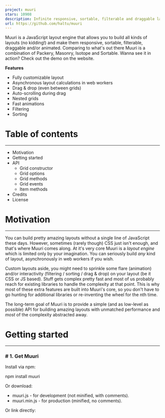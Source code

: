```yaml
---
project: muuri
stars: 10908
description: Infinite responsive, sortable, filterable and draggable layouts
url: https://github.com/haltu/muuri
---
```


Muuri is a JavaScript layout engine that allows you to build all kinds of layouts (no kidding!) and make them responsive, sortable, filterable, draggable and/or animated. Comparing to what's out there Muuri is a combination of Packery, Masonry, Isotope and Sortable. Wanna see it in action? Check out the demo on the website.

**Features**

-   Fully customizable layout
-   Asynchronous layout calculations in web workers
-   Drag & drop (even between grids)
-   Auto-scrolling during drag
-   Nested grids
-   Fast animations
-   Filtering
-   Sorting

# Table of contents
-------------------

-   Motivation
-   Getting started
-   API
    -   Grid constructor
    -   Grid options
    -   Grid methods
    -   Grid events
    -   Item methods
-   Credits
-   License

# Motivation
------------

You can build pretty amazing layouts without a single line of JavaScript these days. However, sometimes (rarely though) CSS just isn't enough, and that's where Muuri comes along. At it's very core Muuri is a _layout engine_ which is limited only by your imagination. You can seriously build _any_ kind of layout, asynchronously in web workers if you wish.

Custom layouts aside, you might need to sprinkle some flare (animation) and/or interactivity (filtering / sorting / drag & drop) on your layout (be it CSS or JS based). Stuff gets complex pretty fast and most of us probably reach for existing libraries to handle the complexity at that point. This is why most of these extra features are built into Muuri's core, so you don't have to go hunting for additional libraries or re-inventing the wheel for the nth time.

The long-term goal of Muuri is to provide a simple (and as low-level as possible) API for building amazing layouts with unmatched performance and _most_ of the complexity abstracted away.

# Getting started
-----------------

### # 1. Get Muuri

Install via npm:

npm install muuri

Or download:

-   muuri.js - for development (not minified, with comments).
-   muuri.min.js - for production (minified, no comments).

Or link directly:

<script src\="https://cdn.jsdelivr.net/npm/muuri@0.9.5/dist/muuri.min.js"\></script\>

### # 2. Get Web Animations Polyfill (if needed)

Muuri uses Web Animations to handle all the animations by default. If you need to use Muuri on a browser that does not support Web Animations you need to use a polyfill.

Install via npm:

npm install web-animations-js

Or download:

-   web-animations.min.js

Or link directly:

<script src\="https://cdn.jsdelivr.net/npm/web-animations-js@2.3.2/web-animations.min.js"\></script\>

### # 3. Add the markup

-   Every grid must have a container element (referred as the _grid element_ from now on).
-   Grid items must always consist of at least two elements. The outer element is used for positioning the item and the inner element (first direct child) is used for animating the item's visibility (show/hide methods). You can insert any markup you wish inside the inner item element.
-   Note that the class names in the below example are not required by Muuri at all, they're just there for example's sake.

<div class\="grid"\>
  <div class\="item"\>
    <div class\="item-content"\>
      <!-- Safe zone, enter your custom markup -->
      This can be anything.
      <!-- Safe zone ends -->
    </div\>
  </div\>

  <div class\="item"\>
    <div class\="item-content"\>
      <!-- Safe zone, enter your custom markup -->
      <div class\="my-custom-content"\>
        Yippee!
      </div\>
      <!-- Safe zone ends -->
    </div\>
  </div\>
</div\>

### # 4. Add the styles

-   The grid element must be "positioned" meaning that it's CSS position property must be set to _relative_, _absolute_ or _fixed_. Also note that Muuri automatically resizes the grid element's width/height depending on the area the items cover and the layout algorithm configuration.
-   The item elements must have their CSS position set to _absolute_.
-   The item elements must not have any CSS transitions or animations applied to them, because they might conflict with Muuri's internal animation engine. However, the grid element can have transitions applied to it if you want it to animate when it's size changes after the layout operation.
-   You can control the gaps between the items by giving some margin to the item elements.
-   One last thing. Never ever set `overflow: auto;` or `overflow: scroll;` to the grid element. Muuri's calculation logic does not account for that and you _will_ see some item jumps when dragging starts. Always use a wrapper element for the grid element where you set the `auto`/`scroll` overflow values.

.grid {
  position: relative;
}
.item {
  display: block;
  position: absolute;
  width: 100px;
  height: 100px;
  margin: 5px;
  z-index: 1;
  background: #000;
  color: #fff;
}
.item.muuri-item-dragging {
  z-index: 3;
}
.item.muuri-item-releasing {
  z-index: 2;
}
.item.muuri-item-hidden {
  z-index: 0;
}
.item-content {
  position: relative;
  width: 100%;
  height: 100%;
}

### # 5. Fire it up

The bare minimum configuration is demonstrated below. You must always provide the grid element (or a selector so Muuri can fetch the element for you), everything else is optional.

var grid \= new Muuri('.grid');

You can view this little tutorial demo here. After that you might want to check some other demos as well.

# API
-----

### # Grid constructor

`Muuri` is a constructor function and should be always instantiated with the `new` keyword. For the sake of clarity, we refer to a Muuri instance as _grid_ throughout the documentation.

**Syntax**

`Muuri( element, [options] )`

**Parameters**

-   **element**  —  _element_ / _string_
    -   Default value: `null`.
    -   You can provide the element directly or use a selector (string) which uses querySelector() internally.
-   **options**  —  _object_
    -   Optional. Check out the detailed options reference.

**Default options**

The default options are stored in `Muuri.defaultOptions` object, which in it's default state contains the following configuration:

{
  // Initial item elements
  items: '\*',

  // Default show animation
  showDuration: 300,
  showEasing: 'ease',

  // Default hide animation
  hideDuration: 300,
  hideEasing: 'ease',

  // Item's visible/hidden state styles
  visibleStyles: {
    opacity: '1',
    transform: 'scale(1)'
  },
  hiddenStyles: {
    opacity: '0',
    transform: 'scale(0.5)'
  },

  // Layout
  layout: {
    fillGaps: false,
    horizontal: false,
    alignRight: false,
    alignBottom: false,
    rounding: false
  },
  layoutOnResize: 150,
  layoutOnInit: true,
  layoutDuration: 300,
  layoutEasing: 'ease',

  // Sorting
  sortData: null,

  // Drag & Drop
  dragEnabled: false,
  dragContainer: null,
  dragHandle: null,
  dragStartPredicate: {
    distance: 0,
    delay: 0
  },
  dragAxis: 'xy',
  dragSort: true,
  dragSortHeuristics: {
    sortInterval: 100,
    minDragDistance: 10,
    minBounceBackAngle: 1
  },
  dragSortPredicate: {
    threshold: 50,
    action: 'move',
    migrateAction: 'move'
  },
  dragRelease: {
    duration: 300,
    easing: 'ease',
    useDragContainer: true
  },
  dragCssProps: {
    touchAction: 'none',
    userSelect: 'none',
    userDrag: 'none',
    tapHighlightColor: 'rgba(0, 0, 0, 0)',
    touchCallout: 'none',
    contentZooming: 'none'
  },
  dragPlaceholder: {
    enabled: false,
    createElement: null,
    onCreate: null,
    onRemove: null
  },
  dragAutoScroll: {
    targets: \[\],
    handle: null,
    threshold: 50,
    safeZone: 0.2,
    speed: Muuri.AutoScroller.smoothSpeed(1000, 2000, 2500),
    sortDuringScroll: true,
    smoothStop: false,
    onStart: null,
    onStop: null
  },

  // Classnames
  containerClass: 'muuri',
  itemClass: 'muuri-item',
  itemVisibleClass: 'muuri-item-shown',
  itemHiddenClass: 'muuri-item-hidden',
  itemPositioningClass: 'muuri-item-positioning',
  itemDraggingClass: 'muuri-item-dragging',
  itemReleasingClass: 'muuri-item-releasing',
  itemPlaceholderClass: 'muuri-item-placeholder'
}

You can modify the default options easily:

Muuri.defaultOptions.showDuration \= 400;
Muuri.defaultOptions.dragSortPredicate.action \= 'swap';

This is how you would use the options:

// Minimum configuration.
var gridA \= new Muuri('.grid-a');

// Providing some options.
var gridB \= new Muuri('.grid-b', {
  items: '.item',
});

### # Grid options

-   items
-   showDuration
-   showEasing
-   hideDuration
-   hideEasing
-   visibleStyles
-   hiddenStyles
-   layout
-   layoutOnResize
-   layoutOnInit
-   layoutDuration
-   layoutEasing
-   sortData
-   dragEnabled
-   dragContainer
-   dragHandle
-   dragStartPredicate
-   dragAxis
-   dragSort
-   dragSortHeuristics
-   dragSortPredicate
-   dragRelease
-   dragCssProps
-   dragPlaceholder
-   dragAutoScroll
-   containerClass
-   itemClass
-   itemVisibleClass
-   itemHiddenClass
-   itemPositioningClass
-   itemDraggingClass
-   itemReleasingClass
-   itemPlaceholderClass

### # _option_: items

The initial item elements, which should be children of the grid element. All elements that are not children of the grid element (e.g. if they are not in the DOM yet) will be appended to the grid element. You can provide an array of elements, NodeList, HTMLCollection or a selector (string). If you provide a selector Muuri uses it to filter the current child elements of the container element and sets them as initial items. By default all current child elements of the provided grid element are used as initial items.

-   Default value: `'*'`.
-   Accepted types: array (of elements), NodeList, HTMLCollection, string, null.

**Examples**

// Use specific items.
var grid \= new Muuri(elem, {
  items: \[elemA, elemB, elemC\],
});

// Use node list.
var grid \= new Muuri(elem, {
  items: elem.querySelectorAll('.item'),
});

// Use selector.
var grid \= new Muuri(elem, {
  items: '.item',
});

### # _option_: showDuration

Show animation duration in milliseconds. Set to `0` to disable show animation.

-   Default value: `300`.
-   Accepted types: number.

**Examples**

var grid \= new Muuri(elem, {
  showDuration: 600,
});

### # _option_: showEasing

Show animation easing. Accepts any valid Animation easing value.

-   Default value: `'ease'`.
-   Accepted types: string.

**Examples**

var grid \= new Muuri(elem, {
  showEasing: 'cubic-bezier(0.215, 0.61, 0.355, 1)',
});

### # _option_: hideDuration

Hide animation duration in milliseconds. Set to `0` to disable hide animation.

-   Default value: `300`.
-   Accepted types: number.

**Examples**

var grid \= new Muuri(elem, {
  hideDuration: 600,
});

### # _option_: hideEasing

Hide animation easing. Accepts any valid Animation easing value.

-   Default value: `'ease'`.
-   Accepted types: string.

**Examples**

var grid \= new Muuri(elem, {
  hideEasing: 'cubic-bezier(0.215, 0.61, 0.355, 1)',
});

### # _option_: visibleStyles

The styles that will be applied to all visible items. These styles are also used for the show/hide animations which means that you have to have the same style properties in visibleStyles and hiddenStyles options. Be sure to define all style properties camel cased and without vendor prefixes (Muuri prefixes the properties automatically where needed).

-   Default value:
    
    {
      opacity: 1,
      transform: 'scale(1)'
    }
    
-   Accepted types: object.

**Examples**

var grid \= new Muuri(elem, {
  visibleStyles: {
    opacity: 1,
    transform: 'rotate(45deg)',
  },
  hiddenStyles: {
    opacity: 0,
    transform: 'rotate(-45deg)',
  },
});

### # _option_: hiddenStyles

The styles that will be applied to all hidden items. These styles are also used for the show/hide animations which means that you have to have the same style properties in visibleStyles and hiddenStyles options. Be sure to define all style properties camel cased and without vendor prefixes (Muuri prefixes the properties automatically where needed).

-   Default value:
    
    {
      opacity: 0,
      transform: 'scale(0.5)'
    }
    
-   Accepted types: object.

**Examples**

var grid \= new Muuri(elem, {
  visibleStyles: {
    opacity: 1,
    transform: 'rotate(45deg)',
  },
  hiddenStyles: {
    opacity: 0,
    transform: 'rotate(-45deg)',
  },
});

### # _option_: layout

Define how the items will be positioned. Muuri ships with a configurable layout algorithm which is used by default. It's pretty flexible and suitable for most common situations (lists, grids and even bin packed grids). If that does not fit the bill you can always provide your own layout algorithm (it's not as scary as it sounds).

Muuri supports calculating the layout both synchronously and asynchronously. By default (if you use the default layout algorithm) Muuri will use two shared web workers to compute the layouts asynchronously. In browsers that do not support web workers Muuri will fallback to synchronous layout calculations.

-   Default value:
    
    {
      fillGaps: false,
      horizontal: false,
      alignRight: false,
      alignBottom: false,
      rounding: false
    }
    
-   Accepted types: function, object.

**Provide an _object_ to configure the default layout algorithm with the following properties**

-   **fillGaps**  —  _boolean_
    -   Default value: `false`.
    -   When `true` the algorithm goes through every item in order and places each item to the first available free slot, even if the slot happens to be visually _before_ the previous element's slot. Practically this means that the items might not end up visually in order, but there will be less gaps in the grid.
-   **horizontal**  —  _boolean_
    -   Default value: `false`.
    -   When `true` the grid works in landscape mode (grid expands to the right). Use for horizontally scrolling sites. When `false` the grid works in "portrait" mode and expands downwards.
-   **alignRight**  —  _boolean_
    -   Default value: `false`.
    -   When `true` the items are aligned from right to left.
-   **alignBottom**  —  _boolean_
    -   Default value: `false`.
    -   When `true` the items are aligned from the bottom up.
-   **rounding**  —  _boolean_
    -   Default value: `false`.
    -   When `true` the item dimensions are rounded to a precision of two decimals for the duration of layout calculations. This procedure stabilizes the layout calculations quite a lot, but also causes a hit on performance. Use only if you see your layout behaving badly, which might happen sometimes (hopefully never) when using relative dimension values.

**Provide a _function_ to use a custom layout algorithm**

When you provide a custom layout function Muuri calls it whenever calculation of layout is necessary. Before calling the layout function Muuri always calculates the current width and height of the grid element and also creates an array of all the items that are part of the layout currently (all _active_ items).

The layout function always receives the following arguments:

-   **grid**  —  _Muuri_
    -   The grid instance that requested the layout.
-   **layoutId**  —  _number_
    -   Automatically generated unique id for the layout which is used to keep track of the layout requests and to make sure that the correct layout gets applied at correct time.
-   **items**  —  _array_
    -   Array of `Muuri.Item` instances. A new array instance is created for each layout so there's no harm in manipulating this if you need to (or using it as is for the layout data object).
-   **width**  —  _number_
    -   Current width (in pixels) of the grid element (excluding borders, but including padding).
-   **height**  —  _number_
    -   Current height (in pixels) of the grid element (excluding borders, but including padding).
-   **callback**  —  _function_
    -   When the layout is calculated and ready to be applied you need to call this callback function and provide a _layout object_ as it's argument. Note that if another layout is requesteded while the current layout is still being calculated (asynchronously) this layout will be ignored.

If the layout function's calculations are asynchronous you can optionally return a cancel function, which Muuri will call if there is a new layout request before the current layout has finished it's calculations.

The layout object, which needs to be provided to the callback, must include the following properties.

-   **id**  —  _number_
    -   The layout's unique id (must be the `layoutId` provided by Muuri).
-   **items**  —  _array_
    -   Array of the active item instances that are part of the layout. You can pass the same `items` array here which is provided by Muuri (in case you haven't mutated it). This array items must be identical to the array of items provided by Muuri.
-   **slots**  —  _array_
    -   Array of the item positions (numbers). E.g. if the items were `[a, b]` this should be `[aLeft, aTop, bLeft, bTop]`. You have to calculate the `left` and `top` position for each item in the provided _items_ array in the same order the items are provided.
-   **styles**  —  _object / null_
    -   Here you can optionally define all the layout related CSS styles that should be applied to the grid element _just_ before the `layoutStart` event is emitted. E.g. `{width: '100%', height: '200px', minWidth: '200px'}`.
    -   It's important to keep in mind here that if the grid element's `box-sizing` CSS property is set to `border-box` the element's borders are included in the dimensions. E.g. if you set `{width: '100px', width: '100px'}` here and the element has a `5px` border and `box-sizing` is set to `border-box`, then the _layout's_ effective `width` and `height` (as perceived by Muuri) will be `90px`. So remember to take that into account and add the borders to the dimensions when necessary. If this sounds complicated then just don't set borders directly to the grid element or make sure that grid element's `box-sizing` is set to `content-box` (which is the default value).

Note that you can add additional properties to the layout object if you wish, e.g. the default layout algorithm also stores the layout's width and height (in pixels) to the layout object.

**Examples**

// Customize the default layout algorithm.
var grid \= new Muuri(elem, {
  layout: {
    fillGaps: true,
    horizontal: true,
    alignRight: true,
    alignBottom: true,
    rounding: true,
  },
});

// Build your own layout algorithm.
var grid \= new Muuri(elem, {
  layout: function (grid, layoutId, items, width, height, callback) {
    var layout \= {
      id: layoutId,
      items: items,
      slots: \[\],
      styles: {},
    };

    // Calculate the slots asynchronously. Note that the timeout is here only
    // as an example and does not help at all in the calculations. You should
    // offload the calculations to web workers if you want real benefits.
    // Also note that doing asynchronous layout is completely optional and you
    // can call the callback function synchronously also.
    var timerId \= window.setTimeout(function () {
      var item,
        m,
        x \= 0,
        y \= 0,
        w \= 0,
        h \= 0;

      for (var i \= 0; i < items.length; i++) {
        item \= items\[i\];
        x += w;
        y += h;
        m \= item.getMargin();
        w \= item.getWidth() + m.left + m.right;
        h \= item.getHeight() + m.top + m.bottom;
        layout.slots.push(x, y);
      }

      w += x;
      h += y;

      // Set the CSS styles that should be applied to the grid element.
      layout.styles.width \= w + 'px';
      layout.styles.height \= h + 'px';

      // When the layout is fully computed let's call the callback function and
      // provide the layout object as it's argument.
      callback(layout);
    }, 200);

    // If you are doing an async layout you \_can\_ (if you want to) return a
    // function that cancels this specific layout calculations if it's still
    // processing/queueing when the next layout is requested.
    return function () {
      window.clearTimeout(timerId);
    };
  },
});

### # _option_: layoutOnResize

Should Muuri automatically trigger `layout` method on window resize? Set to `false` to disable. When a number or `true` is provided Muuri will automatically position the items every time window is resized. The provided number (`true` is transformed to `0`) equals to the amount of time (in milliseconds) that is waited before items are positioned after each window resize event.

-   Default value: `150`.
-   Accepted types: boolean, number.

**Examples**

// No layout on resize.
var grid \= new Muuri(elem, {
  layoutOnResize: false,
});

// Layout on resize (instantly).
var grid \= new Muuri(elem, {
  layoutOnResize: true,
});

// Layout on resize (with 200ms debounce).
var grid \= new Muuri(elem, {
  layoutOnResize: 200,
});

### # _option_: layoutOnInit

Should Muuri trigger `layout` method automatically on init?

-   Default value: `true`.
-   Accepted types: boolean.

**Examples**

var grid \= new Muuri(elem, {
  layoutOnInit: false,
});

### # _option_: layoutDuration

The duration for item's layout animation in milliseconds. Set to `0` to disable.

-   Default value: `300`.
-   Accepted types: number.

**Examples**

var grid \= new Muuri(elem, {
  layoutDuration: 600,
});

### # _option_: layoutEasing

The easing for item's layout animation. Accepts any valid Animation easing value.

-   Default value: `'ease'`.
-   Accepted types: string.

**Examples**

var grid \= new Muuri(elem, {
  layoutEasing: 'cubic-bezier(0.215, 0.61, 0.355, 1)',
});

### # _option_: sortData

The sort data getter functions. Provide an object where the key is the name of the sortable attribute and the function returns a value (from the item) by which the items can be sorted.

-   Default value: `null`.
-   Accepted types: object, null.

**Examples**

var grid \= new Muuri(elem, {
  sortData: {
    foo: function (item, element) {
      return parseFloat(element.getAttribute('data-foo'));
    },
    bar: function (item, element) {
      return element.getAttribute('data-bar').toUpperCase();
    },
  },
});
// Refresh sort data whenever an item's data-foo or data-bar changes
grid.refreshSortData();
// Sort the grid by foo and bar.
grid.sort('foo bar');

### # _option_: dragEnabled

Should items be draggable?

-   Default value: `false`.
-   Accepted types: boolean.

**Examples**

var grid \= new Muuri(elem, {
  dragEnabled: true,
});

### # _option_: dragContainer

The element the dragged item should be appended to for the duration of the drag. If set to `null` (which is also the default value) the grid element will be used.

-   Default value: `null`.
-   Accepted types: element, null.

**Examples**

var grid \= new Muuri(elem, {
  dragContainer: document.body,
});

### # _option_: dragHandle

The element within the item element that should be used as the drag handle. This should be a CSS selector which will be fed to `element.querySelector()` as is to obtain the handle element when the item is instantiated. If no valid element is found or if this is `null` Muuri will use the item element as the handle.

-   Default value: `null`.
-   Accepted types: string, null.

**Examples**

var grid \= new Muuri(elem, {
  dragHandle: '.handle',
});

### # _option_: dragStartPredicate

A function that determines when the item should start moving when the item is being dragged. By default uses the built-in start predicate which has some configurable options.

-   Default value:
    
    {
      distance: 0,
      delay: 0
    }
    
-   Accepted types: function, object.

If an object is provided the default start predicate handler will be used. You can define the following properties:

-   **distance**  —  _number_
    -   Default value: `0`.
    -   How many pixels the user must drag before the drag procedure starts and the item starts moving.
-   **delay**  —  _number_
    -   Default value: `0`.
    -   How long (in milliseconds) the user must drag before the dragging starts.

If you provide a function you can customize the drag start logic as you please. When the user starts to drag an item this predicate function will be called until you return `true` or `false`. If you return `true` the item will begin to move whenever the item is dragged. If you return `false` the item will not be moved at all. Note that after you have returned `true` or `false` this function will not be called until the item is released and dragged again.

The predicate function receives two arguments:

-   **item**  —  _Muuri.Item_
    -   The item that's being dragged.
-   **event**  —  _object_
    -   Muuri.Dragger event data.

**Examples**

// Configure the default predicate
var grid \= new Muuri(elem, {
  dragStartPredicate: {
    distance: 10,
    delay: 100,
  },
});

// Provide your own predicate
var grid \= new Muuri(elem, {
  dragStartPredicate: function (item, e) {
    // Start moving the item after the item has been dragged for one second.
    if (e.deltaTime \> 1000) {
      return true;
    }
  },
});

// Pro tip: provide your own predicate and fall back to the default predicate.
var grid \= new Muuri(elem, {
  dragStartPredicate: function (item, e) {
    // If this is final event in the drag process, let's prepare the predicate
    // for the next round (do some resetting/teardown). The default predicate
    // always needs to be called during the final event if there's a chance it
    // has been triggered during the drag process because it does some necessary
    // state resetting.
    if (e.isFinal) {
      Muuri.ItemDrag.defaultStartPredicate(item, e);
      return;
    }

    // Prevent first item from being dragged.
    if (grid.getItems()\[0\] \=== item) {
      return false;
    }

    // For other items use the default drag start predicate.
    return Muuri.ItemDrag.defaultStartPredicate(item, e);
  },
});

### # _option_: dragAxis

Force items to be moved only vertically or horizontally when dragged. Set to `'x'` for horizontal movement and to `'y'` for vertical movement. By default items can be dragged both vertically and horizontally.

-   Default value: `'xy'`.
-   Accepted types: string.
-   Allowed values: `'x'`, `'y'`, `'xy'`.

**Examples**

// Move items only horizontally when dragged.
var grid \= new Muuri(elem, {
  dragAxis: 'x',
});

// Move items only vertically when dragged.
var grid \= new Muuri(elem, {
  dragAxis: 'y',
});

### # _option_: dragSort

Should the items be sorted during drag? A simple boolean will do just fine here.

Alternatively you can do some advanced stuff and control within which grids a specific item can be sorted and dragged into. To do that you need to provide a function which receives the dragged item as its first argument and should return an array of grid instances. An important thing to note here is that you need to return _all_ the grid instances you want the dragged item to sort within, even the current grid instance. If you return an empty array the dragged item will not cause sorting at all.

-   Default value: `true`.
-   Accepted types: boolean, function.

**Examples**

// Disable drag sorting.
var grid \= new Muuri(elem, {
  dragSort: false,
});

// Multigrid drag sorting.
var gridA \= new Muuri(elemA, { dragSort: getAllGrids });
var gridB \= new Muuri(elemB, { dragSort: getAllGrids });
var gridC \= new Muuri(elemC, { dragSort: getAllGrids });

function getAllGrids(item) {
  return \[gridA, gridB, gridC\];
}

### # _option_: dragSortHeuristics

Defines various heuristics so that sorting during drag would be smoother and faster.

-   Default value:
    
    {
      sortInterval: 100,
      minDragDistance: 10,
      minBounceBackAngle: 1
    }
    
-   Accepted types: object.

You can define the following properties:

-   **sortInterval**  —  _number_
    -   Default value: `100`.
    -   Defines the amount of time the dragged item must be still before `dragSortPredicate` function is called.
-   **minDragDistance**  —  _number_
    -   Default value: `10`.
    -   Defines how much (in pixels) the item must be dragged before `dragSortPredicate` can be called.
-   **minBounceBackAngle**  —  _number_
    -   Default value: `1`.
    -   Defines the minimum angle (in radians) of the delta vector between the last movement vector and the current movement vector that is required for the dragged item to be allowed to be sorted to it's previous index. The problem this heuristic is trying to solve is the scenario where you drag an item over a much bigger item and the bigger item moves, but it's still overlapping the dragged item after repositioning. Now when you move the dragged item again another sort is triggered and the bigger item moves back to it's previous position. This bouncing back and forth can go on for quite a while and it looks quite erratic. The fix we do here is that, by default, we disallow an item to be moved back to it's previous position, unless it's drag direction changes enough. And what is enough? That's what you can define here. Note that this option works in tandem with `minDragDistance` and needs it to be set to `3` at minimum to be enabled at all.

**Examples**

var grid \= new Muuri(elem, {
  dragEnabled: true,
  dragSortHeuristics: {
    sortInterval: 10,
    minDragDistance: 5,
    minBounceBackAngle: Math.PI / 2,
  },
});

// Pro tip: If you want drag sorting happening only on release set a really
// long sortInterval. A bit of a hack, but works.
var grid \= new Muuri(elem, {
  dragEnabled: true,
  dragSortHeuristics: {
    sortInterval: 3600000, // 1 hour
  },
});

### # _option_: dragSortPredicate

Defines the logic for the sort procedure during dragging an item.

-   Default value:
    
    {
      threshold: 50,
      action: 'move',
      migrateAction: 'move'
    }
    
-   Accepted types: function, object.

If an object is provided the default sort predicate handler will be used. You can define the following properties:

-   **threshold**  —  _number_
    -   Default value: `50`.
    -   Allowed values: `1` - `100`.
    -   How many percent the intersection area between the dragged item and the compared item should be from the maximum potential intersection area between the items before sorting is triggered.
-   **action**  —  _string_
    -   Default value: `'move'`.
    -   Allowed values: `'move'`, `'swap'`.
    -   Should the dragged item be _moved_ to the new position or should it _swap_ places with the item it overlaps when the drag occurs within the same grid?
-   **migrateAction**  —  _string_
    -   Default value: `'move'`.
    -   Allowed values: `'move'`, `'swap'`.
    -   Should the dragged item be _moved_ to the new position or should it _swap_ places with the item it overlaps when the dragged item is moved to another grid?

Alternatively you can provide your own callback function where you can define your own custom sort logic. The callback function receives two arguments:

-   **item**  —  _Muuri.Item_
    -   The item that's being dragged.
-   **event**  —  _object_
    -   Muuri.Dragger event data.

The callback should return a _falsy_ value if sorting should not occur. If, however, sorting should occur the callback should return an object containing the following properties:

-   **index**  —  _number_
    -   The index where the item should be moved to.
-   **grid**  —  _Muuri_
    -   The grid where the item should be moved to.
    -   Defaults to the item's current grid.
    -   Optional.
-   **action**  —  _string_
    -   The movement method.
    -   Default value: `'move'`.
    -   Allowed values: `'move'` or `'swap'`.
    -   Optional.

**Examples**

// Customize the default predicate.
var grid \= new Muuri(elem, {
  dragSortPredicate: {
    threshold: 90,
    action: 'swap',
  },
});

// Provide your own predicate.
var grid \= new Muuri(elem, {
  dragSortPredicate: function (item, e) {
    if (e.deltaTime < 1000) return false;
    return {
      index: Math.round(e.deltaTime / 1000) % 2 \=== 0 ? \-1 : 0,
      action: 'swap',
    };
  },
});

// Pro tip: use the default predicate as fallback in your custom predicate.
var grid \= new Muuri(elem, {
  dragSortPredicate: function (item, e) {
    if (item.classList.contains('no-sort')) return false;
    return Muuri.ItemDrag.defaultSortPredicate(item, {
      action: 'swap',
      threshold: 75,
    });
  },
});

### # _option_: dragRelease

-   Default value:
    
    {
      duration: 300,
      easing: 'ease',
      useDragContainer: true
    }
    
-   Accepted types: object.

You can define the following properties:

-   **duration**  —  _number_
    -   Default value: `300`.
    -   The duration for item's drag release animation. Set to `0` to disable.
-   **easing**  —  _string_
    -   Default value: `'ease'`.
    -   The easing for item's drag release animation. Accepts any valid Animation easing value.
-   **useDragContainer**  —  _boolean_
    -   Default value: `true`.
    -   If `true` the item element will remain within the `dragContainer` for the duration of the release process. Otherwise the item element will be inserted within the grid element (if not already inside it) at the beginning of the release process.

**Examples**

var grid \= new Muuri(elem, {
  dragRelease: {
    duration: 600,
    easing: 'ease-out',
    useDragContainer: false,
  },
});

### # _option_: dragCssProps

Drag specific CSS properties that Muuri sets to the draggable item elements. Muuri automatically prefixes the properties before applying them to the element. `touchAction` property is required to be always defined, but the other properties are optional and can be omitted by setting their value to an empty string if you want to e.g. define them via CSS only.

-   Default value:
    
    {
      touchAction: 'none',
      userSelect: 'none',
      userDrag: 'none',
      tapHighlightColor: 'rgba(0, 0, 0, 0)',
      touchCallout: 'none',
      contentZooming: 'none'
    }
    
-   Accepted types: object.

You can define the following properties:

-   **touchAction**  —  _string_
    -   Default value: `'none'`.
    -   https://developer.mozilla.org/en-US/docs/Web/CSS/touch-action
-   **userSelect**  —  _string_
    -   Default value: `'none'`.
    -   https://developer.mozilla.org/en-US/docs/Web/CSS/user-select
    -   Optional.
-   **userDrag**  —  _string_
    -   Default value: `'none'`.
    -   http://help.dottoro.com/lcbixvwm.php
    -   Optional.
-   **tapHighlightColor**  —  _string_
    -   Default value: `'rgba(0, 0, 0, 0)'`.
    -   https://developer.mozilla.org/en-US/docs/Web/CSS/-webkit-tap-highlight-color
    -   Optional.
-   **touchCallout**  —  _string_
    -   Default value: `'none'`.
    -   https://developer.mozilla.org/en-US/docs/Web/CSS/-webkit-touch-callout
    -   Optional.
-   **contentZooming**  —  _string_
    -   Default value: `'none'`.
    -   https://developer.mozilla.org/en-US/docs/Web/CSS/-ms-content-zooming
    -   Optional.

**Examples**

// Only set the required touch-action CSS property via the options if you for
// example want to set the other props via CSS instead.
var grid \= new Muuri(elem, {
  dragEnabled: true,
  dragCssProps: {
    touchAction: 'pan-y',
    userSelect: '',
    userDrag: '',
    tapHighlightColor: '',
    touchCallout: '',
    contentZooming: '',
  },
});

### # _option_: dragPlaceholder

If you want a placeholder item to appear for the duration of an item's drag & drop procedure you can enable and configure it here. The placeholder animation duration is fetched from the grid's `layoutDuration` option and easing from the grid's `layoutEasing` option. Note that a special placeholder class is given to all drag placeholders and is customizable via itemPlaceholderClass option.

-   Default value:
    
    {
      enabled: false,
      createElement: null,
      onCreate: null,
      onRemove: null
    }
    
-   Accepted types: object.

You can define the following properties:

-   **enabled**  —  _boolean_
    -   Default value: `false`.
    -   Is the placeholder enabled?
-   **createElement**  —  _function / null_
    -   Default value: `null`.
    -   If defined, this method will be used to create the DOM element that is used for the placeholder. By default a new `div` element is created when a placeholder is summoned.
-   **onCreate**  —  _function / null_
    -   Default value: `null`.
    -   An optional callback that will be called after a placeholder is created for an item.
-   **onRemove**  —  _function / null_
    -   Default value: `null`.
    -   An optional callback that will be called after a placeholder is removed from the grid.

**Examples**

// This example showcases how to pool placeholder elements
// for better performance and memory efficiency.
var phPool \= \[\];
var phElem \= document.createElement('div');

var grid \= new Muuri(elem, {
  dragEnabled: true,
  dragPlaceholder: {
    enabled: true,
    createElement(item) {
      return phPool.pop() || phElem.cloneNode();
    },
    onCreate(item, element) {
      // If you want to do something after the
      // placeholder is fully created, here's
      // the place to do it.
    },
    onRemove(item, element) {
      phPool.push(element);
    },
  },
});

### # _option_: dragAutoScroll

If you want to trigger scrolling on any element during dragging you can enable and configure it here. By default this feature is disabled. When you use this feature it is _highly_ recommended that you create a `fixed` positioned element right under `document.body` and use that as the `dragContainer` for all the dragged items. If you don't do this and a dragged item's parent is auto-scrolled, the dragged item will potentially grow the scrolled element's scroll area to infinity unintentionally.

-   Default value:
    
    {
      targets: \[\],
      handle: null,
      threshold: 50,
      safeZone: 0.2,
      speed: Muuri.AutoScroller.smoothSpeed(1000, 2000, 2500),
      sortDuringScroll: true,
      smoothStop: false,
      onStart: null,
      onStop: null
    }
    
-   Accepted types: object.

You can define the following properties:

-   **targets**  —  _array / function_
    -   Default value: `[]`.
    -   Define the DOM elements that should be scrolled during drag. As long as this array is empty there will be no scrolling during drag. To keep it simple you can just provide an array of elements here, in which case Muuri attempts to scroll the elements both vertically and horizontally when possible. If you want more fine-grained control, e.g. scroll an element only on specific axis or prioritize some element over another (handy for cases when there are overlapping elements), you can provide an array of scroll targets (objects). Finally, you can also provide a function which receives the dragged `item` instance as it's argument and which should return an array of scroll targets (elements and/or objects). This way you can provide different configurations for different items.
    -   **scrollTarget**  —  _object_
        -   **element**  —  _element_ / _window_
            -   The DOM element to scroll.
            -   Required.
        -   **axis**  —  _number_
            -   Optional. Defaults to scrolling both axes: `Muuri.AutoScroller.AXIS_X | Muuri.AutoScroller.AXIS_Y`.
            -   To scroll only x-axis: `Muuri.AutoScroller.AXIS_X`.
            -   To scroll only y-axis: `Muuri.AutoScroller.AXIS_Y`.
        -   **priority**  —  _number_
            -   Default: `0`.
            -   A dragged item can only scroll one element horizontally and one element vertically simultaneously. This is an artificial limit to fend off unnecesary complexity, and to avoid awkward situations. In the case where the dragged item overlaps multiple scrollable elements simultaneously and exceeds their scroll thresholds we pick the one that the dragged item overlaps most. However, that's not always the best choice. This is where `priority` comes in. Here you can manually tell Muuri which element to prefer over another in these scenarios. The element with highest priority _always_ wins the fight, in matches with equal priority we determine the winner by the amount of overlap.
            -   Optional.
        -   **threshold**  —  _number / null_
            -   Default: `null`.
            -   If defined (a number is provided), this value will override the default threshold for _this scroll target_. Otherwise the default threshold will be used.
            -   Optional.
-   **handle**  —  _function / null_
    -   Default value: `null`.
    -   This property defines size and position of the handle (the rectangle that is compared against the scroll element's threshold). By default (when `null`) the dragged element's dimensions and offsets are used. However, you can provide a function which should return an object containing the handle's client offsets in pixels (`left` and `top`) and dimensions in pixels (`width` and `height`). The function receives the following arguments:
        -   **item**  —  _Muuri.Item_
        -   **itemClientX**  —  _number_
        -   **itemClientY**  —  _number_
        -   **itemWidth**  —  _number_
        -   **itemHeight**  —  _number_
        -   **pointerClientX**  —  _number_
        -   **pointerClientY**  —  _number_
    -   Tip: Use `Muuri.AutoScroller.pointerHandle(pointerSize)` utility method if you want to use the pointer (instead of the element) as the handle.
-   **threshold**  —  _number_
    -   Default value: `50`.
    -   Defines the distance (in pixels) from the edge of the scrollable element when scrolling should start, in pixels. If this value is `0` the scrolling will start when the dragged element reaches the scrollable element's edge. Do note that Muuri dynamically adjusts the scroll element's _edge_ for the calculations (when needed).
-   **safeZone**  —  _number_
    -   Default value: `0.2`.
    -   Defines the size of the minimum "safe zone" space, an area in the center of the scrollable element that will be guaranteed not trigger scrolling regardless of threshold size and the dragged item's size. This value is a percentage of the scrollable element's size (width and/or height depending on the scroll axes), and should be something between `0` and `1`. So in practice, if you set this to e.g `0.5` the safe zone would be 50% of the scrollable element's width and/or height.
-   **speed**  —  _number / function_
    -   Default value: `Muuri.AutoScroller.smoothSpeed(1000, 2000, 2500)`.
    -   Defines the scrolling speed in pixels per second. You can provide either static speed with a `number` or dynamic speed with a `function`. The function is called before every scroll operation and should return the speed (`number`, pixels per second) for the next scroll operation. The function receives three arguments:
        -   **item**  —  _Muuri.Item_
            -   The dragged `Muuri.Item` instance.
        -   **scrollElement**  —  _element_ / _window_
            -   The scrolled element.
        -   **data**  —  _object_
            -   **data.direction**  —  _number_
                -   The direction of the scroll, one of the following: `Muuri.AutoScroller.LEFT`, `Muuri.AutoScroller.RIGHT`, `Muuri.AutoScroller.UP`, `Muuri.AutoScroller.DOWN`.
            -   **data.threshold**  —  _number_
                -   The current threshold in pixels.
            -   **data.distance**  —  _number_
                -   The handle rectangle's (as defined in `handle` option) current distance from the edge of the scroll element. E.g, if `direction` is `Muuri.AutoScroller.RIGHT` then distance is `scrollElement.getBoundingClientRect().right - handleRect.right`, and if `direction` is `Muuri.AutoScroller.LEFT` then distance is `handleRect.left - scrollElement.getBoundingClientRect().left`. Can be a negative value too.
            -   **data.value**  —  _number_
                -   The scroll element's current scroll value on the scrolled axis.
            -   **data.maxValue**  —  _number_
                -   The scroll element's maximum scroll value on the scrolled axis.
            -   **data.duration**  —  _number_
                -   How long (in milliseconds) this specific auto-scroll operation has lasted so far.
            -   **data.speed**  —  _number_
                -   The current speed as pixels per second.
            -   **data.deltaTime**  —  _number_
                -   `requestAnimationFrame`'s delta time (in milliseconds).
            -   **data.isEnding**  —  _boolean_
                -   Is the scroll process ending? When this is `true` it means that the associated drag item does not satisfy the threshold anymore. You should now start decreasing the speed towards `0` to allow the item to come to rest smoothly.
    -   Pro tip: Use `Muuri.AutoScroller.smoothSpeed()` for dynamic speed that provides a smooth scrolling experience. When executed it creates and returns a speed function which you can directly provide for `speed` option. The method _requires_ three arguments (in the following order):
        -   **maxSpeed**  —  _number_
            -   The maximum speed (pixels per second) when the handle's distance to the scroll target's edge is `0` or less.
        -   **acceleration**  —  _number_
            -   How fast the the speed may accelerate (pixels per second).
        -   **deceleration**  —  _number_
            -   How fast the the speed may decelerate (pixels per second).
-   **sortDuringScroll**  —  _boolean_
    -   Default value: `true`.
    -   Should the grid items be sorted during auto-scroll or not?
-   **smoothStop**  —  _boolean_
    -   Default value: `false`.
    -   When a dragged item is moved out of the threshold area the scroll process is set to _ending_ state. However, it's up to you to decide if the actual scrolling motion is stopped gradually or instantly. By default, when this is `false`, scrolling will stop immediately. If you set this to `true` scrolling will continue until speed drops to `0`. When this option is `enabled` you _must_ handle decelerating the speed to `0` manually within `speed` function, so do not enable this option if you use a static speed value. The default `speed` function handles the deceleration automatically.
-   **onStart**  —  _null / function_
    -   Default value: `null`.
    -   Optionally, you can provide a callback that will be called when an item starts auto-scrolling a scroll target. The callback function will receive the following arguments:
        -   **item**  —  _Muuri.Item_
            -   The dragged `Muuri.Item` instance.
        -   **scrollElement**  —  _element_ / _window_
            -   The scrolled element.
        -   **direction**  —  _number_
            -   The direction of the scroll, one of the following: `Muuri.AutoScroller.LEFT`, `Muuri.AutoScroller.RIGHT`, `Muuri.AutoScroller.UP`, `Muuri.AutoScroller.DOWN`.
-   **onStop**  —  _null / function_
    -   Default value: `null`.
    -   Optionally, you can provide a callback that will be called when an item stops auto-scrolling a scroll target. The callback function will receive the following arguments:
        -   **item**  —  _Muuri.Item_
            -   The dragged `Muuri.Item` instance.
        -   **scrollElement**  —  _element_ / _window_
            -   The scrolled element.
        -   **direction**  —  _number_
            -   The direction of the scroll, one of the following: `Muuri.AutoScroller.LEFT`, `Muuri.AutoScroller.RIGHT`, `Muuri.AutoScroller.UP`, `Muuri.AutoScroller.DOWN`.

**Examples**

// Create a fixed drag container for the dragged items, this is done with JS
// just for example's purposes.
var dragContainer \= document.createElement('div');
dragContainer.style.position \= 'fixed';
dragContainer.style.left \= '0px';
dragContainer.style.top \= '0px';
dragContainer.style.zIndex \= 1000;
document.body.appendChild(dragContainer);

var grid \= new Muuri(elem, {
  dragEnabled: true,
  dragContainer: dragContainer,
  dragAutoScroll: {
    targets: \[
      // Scroll window on both x-axis and y-axis.
      { element: window, priority: 0 },
      // Scroll scrollElement (can be any scrollable element) on y-axis only,
      // and prefer it over window in conflict scenarios.
      { element: scrollElement, priority: 1, axis: Muuri.AutoScroller.AXIS\_Y },
    \],
    // Let's use the dragged item element as the handle.
    handle: null,
    // Start auto-scroll when the distance from scroll target's edge to dragged
    // item is 40px or less.
    threshold: 40,
    // Make sure the inner 10% of the scroll target's area is always "safe zone"
    // which does not trigger auto-scroll.
    safeZone: 0.1,
    // Let's define smooth dynamic speed.
    // Max speed: 2000 pixels per second
    // Acceleration: 2700 pixels per second
    // Deceleration: 3200 pixels per second.
    speed: Muuri.AutoScroller.smoothSpeed(2000, 2700, 3200),
    // Let's not sort during scroll.
    sortDuringScroll: false,
    // Enable smooth stop.
    smoothStop: true,
    // Finally let's log some data when auto-scroll starts and stops.
    onStart: function (item, scrollElement, direction) {
      console.log('AUTOSCROLL STARTED', item, scrollElement, direction);
    },
    onStop: function (item, scrollElement, direction) {
      console.log('AUTOSCROLL STOPPED', item, scrollElement, direction);
    },
  },
});

### # _option_: containerClass

Grid element's class name.

-   Default value: `'muuri'`.
-   Accepted types: string.

**Examples**

var grid \= new Muuri(elem, {
  containerClass: 'foo',
});

### # _option_: itemClass

Item element's class name.

-   Default value: `'muuri-item'`.
-   Accepted types: string.

**Examples**

var grid \= new Muuri(elem, {
  itemClass: 'foo-item',
});

### # _option_: itemVisibleClass

Visible item's class name.

-   Default value: `'muuri-item-shown'`.
-   Accepted types: string.

**Examples**

var grid \= new Muuri(elem, {
  itemVisibleClass: 'foo-item-shown',
});

### # _option_: itemHiddenClass

Hidden item's class name.

-   Default value: `'muuri-item-hidden'`.
-   Accepted types: string.

**Examples**

var grid \= new Muuri(elem, {
  itemHiddenClass: 'foo-item-hidden',
});

### # _option_: itemPositioningClass

This class name will be added to the item element for the duration of positioning.

-   Default value: `'muuri-item-positioning'`.
-   Accepted types: string.

**Examples**

var grid \= new Muuri(elem, {
  itemPositioningClass: 'foo-item-positioning',
});

### # _option_: itemDraggingClass

This class name will be added to the item element for the duration of drag.

-   Default value: `'muuri-item-dragging'`.
-   Accepted types: string.

**Examples**

var grid \= new Muuri(elem, {
  itemDraggingClass: 'foo-item-dragging',
});

### # _option_: itemReleasingClass

This class name will be added to the item element for the duration of release.

-   Default value: `'muuri-item-releasing'`.
-   Accepted types: string.

**Examples**

var grid \= new Muuri(elem, {
  itemReleasingClass: 'foo-item-releasing',
});

### # _option_: itemPlaceholderClass

This class name will be added to the drag placeholder element.

-   Default value: `'muuri-item-placeholder'`.
-   Accepted types: string.

**Examples**

var grid \= new Muuri(elem, {
  itemPlaceholderClass: 'foo-item-placeholder',
});

### # Grid methods

-   getElement
-   getItem
-   getItems
-   refreshItems
-   refreshSortData
-   synchronize
-   layout
-   add
-   remove
-   show
-   hide
-   filter
-   sort
-   move
-   send
-   on
-   off
-   destroy

### # grid.getElement()

Get the grid element.

**Returns**  —  _element_

**Examples**

var elem \= grid.getElement();

### # grid.getItem( target )

Get a single grid item by element or by index. Target can also be a `Muuri.Item` instance in which case the function returns the item if it exists within related `Muuri` instance. If nothing is found with the provided target, `null` is returned.

**Parameters**

-   **target**  —  _element / number / Muuri.Item_

**Returns**  —  _Muuri.Item / null_

-   Returns the queried item or `null` if no item is found.

**Examples**

// Get first item in grid.
var itemA \= grid.getItem(0);

// Get item by element reference.
var itemB \= grid.getItem(someElement);

### # grid.getItems( \[targets\] )

Get all items in the grid. Optionally you can provide specific targets (indices or elements).

**Parameters**

-   **targets**  —  _array / element / Muuri.Item / number_
    -   An array of item instances/elements/indices.
    -   Optional.

**Returns**  —  _array_

-   Returns the queried items.

**Examples**

// Get all items, both active and inactive.
var allItems \= grid.getItems();

// Get all active items.
var activeItems \= grid.getItems().filter(function (item) {
  return item.isActive();
});

// Get all positioning items.
var positioningItems \= grid.getItems().filter(function (item) {
  return item.isPositioning();
});

// Get the first item.
var firstItem \= grid.getItems(0)\[0\];

// Get specific items by their elements.
var items \= grid.getItems(\[elemA, elemB\]);

### # grid.refreshItems( \[items\], \[force\] )

Update the cached dimensions of the instance's items. By default all the items are refreshed, but you can also provide an array of target items as the first argument if you want to refresh specific items. Note that all hidden items are not refreshed by default since their `display` property is `'none'` and their dimensions are therefore not readable from the DOM. However, if you do want to force update hidden item dimensions too you can provide `true` as the second argument, which makes the elements temporarily visible while their dimensions are being read.

**Parameters**

-   **items**  —  _array_
    -   To target specific items provide an array of item instances. By default all items are targeted.
    -   Optional.
-   **force**  —  _boolean_
    -   Set to `true` to read dimensions of hidden items too (and make them visible for the duration of the reading).
    -   Default: `false`.
    -   Optional.

**Returns**  —  _Muuri_

-   Returns the grid instance.

**Examples**

// Refresh dimensions of all items.
grid.refreshItems();

// Refresh dimensions of specific items.
grid.refreshItems(\[0, someElem, someItem\]);

// Refresh dimensions of specific items and force read their
// dimensions even if they are hidden. Note that this has performance cost.
grid.refreshItems(\[0, someElem, someHiddenItem\], true);

### # grid.refreshSortData( \[items\] )

Refresh the sort data of the grid's items.

**Parameters**

-   **items**  —  _array_
    -   To target specific items provide an array of item instances. By default all items are targeted.
    -   Optional.

**Returns**  —  _Muuri_

-   Returns the grid instance.

**Examples**

// Refresh the sort data for every item.
grid.refreshSortData();

// Refresh the sort data for specific items.
grid.refreshSortData(\[0, someElem, someItem\]);

### # grid.synchronize()

Synchronize the item elements in the DOM to match the order of the items in the grid. This comes handy if you need to keep the DOM structure matched with the order of the items. Note that if an item's element is not currently a child of the grid element (if it is dragged for example) it is ignored and left untouched. The reason why item elements are not kept in sync automatically is that there's rarely a need for that as they are absolutely positioned elements.

**Returns**  —  _Muuri_

-   Returns the grid instance.

**Examples**

// Let's say we have to move the first item in the grid as the last.
grid.move(0, \-1);

// Now the order of the item elements in the DOM is not in sync anymore
// with the order of the items in the grid. We can sync the DOM with
// synchronize method.
grid.synchronize();

### # grid.layout( \[instant\], \[callback\] )

Calculate item positions and move items to their calculated positions, unless they are already positioned correctly. The grid's height/width (depends on the layout algorithm) is also adjusted according to the position of the items.

**Parameters**

-   **instant**  —  _boolean_
    -   Should the items be positioned instantly without any possible animation?
    -   Default value: `false`.
    -   Optional.
-   **callback**  —  _function_
    -   A callback function that is called after every item in the layout has finished/aborted positioning.
    -   Receives two arguments:
        -   An array of all the items in the layout.
        -   A boolean indicating if the layout has changed or not.
    -   Optional.

**Returns**  —  _Muuri_

-   Returns the grid instance.

**Examples**

// Layout items.
grid.layout();

// Layout items instantly (without animations).
grid.layout(true);

// Layout all items and define a callback that will be called
// after all items have been animated to their positions.
grid.layout(function (items, hasLayoutChanged) {
  // If hasLayoutChanged is \`true\` it means that there has been another layout
  // call before this layout had time to finish positioning all the items.
  console.log('layout done!');
});

### # grid.add( elements, \[options\] )

Add new items by providing the elements you wish to add to the grid and optionally provide the index where you want the items to be inserted into. All elements that are not already children of the grid element will be automatically appended to the grid element. If an element has it's CSS display property set to none it will be marked as _inactive_ during the initiation process. As long as the item is _inactive_ it will not be part of the layout, but it will retain it's index. You can activate items at any point with `grid.show()` method. This method will automatically call `grid.layout()` if one or more of the added elements are visible. If only hidden items are added no layout will be called. All the new visible items are positioned without animation during their first layout.

**Parameters**

-   **elements**  —  _array / element_
    -   An array of DOM elements.
-   **options.active**  —  _boolean / undefined_
    -   By default (when this option is `undefined`) Muuri will automatically detect from each element's `display` style if the item should be active (visible) or inactive (hidden) on init. If the element's `display` style is `none` then the item will be inactive on init. However, you can also provide a boolean here to force the item to be active (`true`) or inactive (`false`) on init.
    -   Default value: `undefined`.
    -   Optional.
-   **options.index**  —  _number_
    -   The index where you want the items to be inserted in. A value of `-1` will insert the items to the end of the list while `0` will insert the items to the beginning. Note that the DOM elements are always just appended to the grid element regardless of the index value. You can use the `grid.synchronize()` method to arrange the DOM elements to the same order as the items.
    -   Default value: `-1`.
    -   Optional.
-   **options.layout**  —  _boolean / function / string_
    -   By default `grid.layout()` is called at the end of this method. With this argument you can control the layout call. You can disable the layout completely with `false`, or provide a callback function for the layout method, or provide the string `'instant'` to make the layout happen instantly without any animations.
    -   Default value: `true`.
    -   Optional.

**Returns**  —  _array_

-   Returns the added items.

**Examples**

// Add two new items to the end.
var newItemsA \= grid.add(\[elemA, elemB\]);

// Add two new items to the beginning.
var newItemsB \= grid.add(\[elemA, elemB\], { index: 0 });

// Skip the automatic layout.
var newItemsC \= grid.add(\[elemA, elemB\], { layout: false });

### # grid.remove( items, \[options\] )

Remove items from the grid.

**Parameters**

-   **items**  —  _array_
    -   An array of item instances.
-   **options.removeElements**  —  _boolean_
    -   Should the associated DOM element be removed from the DOM?
    -   Default value: `false`.
    -   Optional.
-   **options.layout**  —  _boolean / function / string_
    -   By default `grid.layout()` is called at the end of this method. With this argument you can control the layout call. You can disable the layout completely with `false`, or provide a callback function for the layout method, or provide the string `'instant'` to make the layout happen instantly without any animations.
    -   Default value: `true`.
    -   Optional.

**Returns**  —  _array_

-   Returns the removed items. Note that the removal process also _destroys_ the items so they can not be reused e.g. in another grid.

**Examples**

// Remove the first item, but keep the element in the DOM.
var removedItemsA \= grid.remove(grid.getItems(0));

// Remove items and the associated elements.
var removedItemsB \= grid.remove(\[itemA, itemB\], { removeElements: true });

// Skip the layout.
var removedItemsC \= grid.remove(\[itemA, itemB\], { layout: false });

### # grid.show( items, \[options\] )

Show the targeted items.

**Parameters**

-   **items**  —  _array_
    -   An array of item instances.
-   **options.instant**  —  _boolean_
    -   Should the items be shown instantly without any possible animation?
    -   Default value: `false`.
    -   Optional.
-   **options.syncWithLayout**  —  _boolean_
    -   Should we wait for the next layout's calculations (which are potentially async) to finish before starting the show animations? By default this option is enabled so that the show animations are triggered in sync with the layout animations. If that's not needed set this to `false` and the show animations will begin immediately.
    -   Default value: `true`.
    -   Optional.
-   **options.onFinish**  —  _function_
    -   A callback function that is called after the items are shown.
    -   Optional.
-   **options.layout**  —  _boolean / function / string_
    -   By default `grid.layout()` is called at the end of this method. With this argument you can control the layout call. You can disable the layout completely with `false`, or provide a callback function for the layout method, or provide the string `'instant'` to make the layout happen instantly without any animations.
    -   Default value: `true`.
    -   Optional.

**Returns**  —  _Muuri_

-   Returns the grid instance.

**Examples**

// Show items with animation (if any).
grid.show(\[itemA, itemB\]);

// Show items instantly without animations.
grid.show(\[itemA, itemB\], { instant: true });

// Show items with callback (and with animations if any).
grid.show(\[itemA, itemB\], {
  onFinish: function (items) {
    console.log('items shown!');
  },
});

### # grid.hide( items, \[options\] )

Hide the targeted items.

**Parameters**

-   **items**  —  _array_
    -   An array of item instances.
-   **options.instant**  —  _boolean_
    -   Should the items be hidden instantly without any possible animation?
    -   Default value: `false`.
    -   Optional.
-   **options.syncWithLayout**  —  _boolean_
    -   Should we wait for the next layout's calculations (which are potentially async) to finish before starting the hide animations? By default this option is enabled so that the hide animations are triggered in sync with the layout animations. If that's not needed set this to `false` and the hide animations will begin immediately.
    -   Default value: `true`.
    -   Optional.
-   **options.onFinish**  —  _function_
    -   A callback function that is called after the items are hidden.
    -   Optional.
-   **options.layout**  —  _boolean / function / string_
    -   By default `grid.layout()` is called at the end of this method. With this argument you can control the layout call. You can disable the layout completely with `false`, or provide a callback function for the layout method, or provide the string `'instant'` to make the layout happen instantly without any animations.
    -   Default value: `true`.
    -   Optional.

**Returns**  —  _Muuri_

-   Returns the grid instance.

**Examples**

// Hide items with animation.
grid.hide(\[itemA, itemB\]);

// Hide items instantly without animations.
grid.hide(\[itemA, itemB\], { instant: true });

// Hide items and call the callback function after
// all items are hidden.
grid.hide(\[itemA, itemB\], {
  onFinish: function (items) {
    console.log('items hidden!');
  },
});

### # grid.filter( predicate, \[options\] )

Filter items. Expects at least one argument, a predicate, which should be either a function or a string. The predicate callback is executed for every item in the grid. If the return value of the predicate is truthy the item in question will be shown and otherwise hidden. The predicate callback receives the item instance as it's argument. If the predicate is a string it is considered to be a selector and it is checked against every item element in the grid with the native element.matches() method. All the matching items will be shown and others hidden.

**Parameters**

-   **predicate**  —  _function / string_
    -   A predicate callback or a selector.
-   **options.instant**  —  _boolean_
    -   Should the items be shown/hidden instantly without any possible animation?
    -   Default value: `false`.
    -   Optional.
-   **options.syncWithLayout**  —  _boolean_
    -   Should we wait for the next layout's calculations (which are potentially async) to finish before starting the visibility animations? By default this option is enabled so that the visibility animations are triggered in sync with the layout animations. If that's not needed set this to `false` and the visibility animations will begin immediately.
    -   Default value: `true`.
    -   Optional.
-   **options.onFinish**  —  _function_
    -   An optional callback function that is called after all the items are shown/hidden.
    -   Optional.
-   **options.layout**  —  _boolean / function / string_
    -   By default `grid.layout()` is called at the end of this method. With this argument you can control the layout call. You can disable the layout completely with `false`, or provide a callback function for the layout method, or provide the string `'instant'` to make the layout happen instantly without any animations.
    -   Default value: `true`.
    -   Optional.

**Returns**  —  _Muuri_

-   Returns the grid instance.

**Examples**

// Show all items that have the attribute "data-foo".
grid.filter(function (item) {
  return item.getElement().hasAttribute('data-foo');
});

// Or simply just...
grid.filter('\[data-foo\]');

// Show all items that have a class foo.
grid.filter('.foo');

### # grid.sort( comparer, \[options\] )

Sort items. There are three ways to sort the items. The first is simply by providing a function as the comparer which works almost identically to native array sort. The only difference is that the sort is always stable. Alternatively you can sort by the sort data you have provided in the grid's options. Just provide the sort data key(s) as a string (separated by space) and the items will be sorted based on the provided sort data keys. Lastly you have the opportunity to provide a presorted array of items which will be used to sync the internal items array in the same order.

**Parameters**

-   **comparer**  —  _array / function / string_
    -   Provide a comparer function, sort data keys as a string (separated with space) or a pre-sorted array of items. When you provide a pre-sorted array of items you _must_ make sure that it contains _exactly_ the same item instances as exists currently in `grid._items` (retrievable safely via `grid.getItems()`), only change the order of items. Muuri does not validate the array of items you provide due to performance reasons.
-   **options.descending**  —  _boolean_
    -   By default the items are sorted in ascending order. If you want to sort them in descending order set this to `true`. Note that this option has no effect when you provide a pre-sorted array of items.
    -   Default value: `false`.
    -   Optional.
-   **options.layout**  —  _boolean / function / string_
    -   By default `grid.layout()` is called at the end of this method. With this argument you can control the layout call. You can disable the layout completely with `false`, or provide a callback function for the layout method, or provide the string `'instant'` to make the layout happen instantly without any animations.
    -   Default value: `true`.
    -   Optional.

**Returns**  —  _Muuri_

-   Returns the grid instance.

**Examples**

// Sort items by data-id attribute value (ascending).
grid.sort(function (itemA, itemB) {
  var aId \= parseInt(itemA.getElement().getAttribute('data-id'));
  var bId \= parseInt(itemB.getElement().getAttribute('data-id'));
  return aId \- bId;
});

// Sort items with a presorted array of items.
grid.sort(grid.getItems().reverse());

// Sort items using the sort data keys (ascending).
grid.sort('foo bar');

// Sort items using the sort data keys (descending).
grid.sort('foo bar', { descending: true });

// Sort items using the sort data keys. Sort some keys
// ascending and some keys descending.
grid.sort('foo bar:desc');

### # grid.move( item, position, \[options\] )

Move an item to another position in the grid.

**Parameters**

-   **item**  —  _element / Muuri.Item / number_
    -   Item instance, element or index.
-   **position**  —  _element / Muuri.Item / number_
    -   Item instance, element or index.
-   **options.action**  —  _string_
    -   Accepts the following values:
        -   `'move'`: moves item in place of another item.
        -   `'swap'`: swaps position of items.
    -   Default value: `'move'`.
    -   Optional.
-   **options.layout**  —  _boolean / function / string_
    -   By default `grid.layout()` is called at the end of this method. With this argument you can control the layout call. You can disable the layout completely with `false`, or provide a callback function for the layout method, or provide the string `'instant'` to make the layout happen instantly without any animations.
    -   Default value: `true`.
    -   Optional.

**Returns**  —  _Muuri_

-   Returns the grid instance.

**Examples**

// Move elemA to the index of elemB.
grid.move(elemA, elemB);

// Move the first item in the grid as the last.
grid.move(0, \-1);

// Swap positions of elemA and elemB.
grid.move(elemA, elemB, { action: 'swap' });

// Swap positions of the first and the last item.
grid.move(0, \-1, { action: 'swap' });

### # grid.send( item, grid, position, \[options\] )

Move an item into another grid.

**Parameters**

-   **item**  —  _element / Muuri.Item / number_
    -   The item that should be moved. You can define the item with an item instance, element or index.
-   **grid**  —  _Muuri_
    -   The grid where the item should be moved to.
-   **position**  —  _element / Muuri.Item / number_
    -   To which position should the item be placed to in the new grid? You can define the position with an item instance, element or index.
-   **options.appendTo**  —  _element_
    -   Which element the item element should be appended to for the duration of the layout animation?
    -   Default value: `document.body`.
-   **options.layoutSender**  —  _boolean / function / string_
    -   By default `grid.layout()` is called for the sending grid at the end of this method. With this argument you can control the layout call. You can disable the layout completely with `false`, or provide a callback function for the layout method, or provide the string `'instant'` to make the layout happen instantly without any animations.
    -   Default value: `true`.
    -   Optional.
-   **options.layoutReceiver**  —  _boolean / function / string_
    -   By default `grid.layout()` is called for the receiving grid at the end of this method. With this argument you can control the layout call. You can disable the layout completely with `false`, or provide a callback function for the layout method, or provide the string `'instant'` to make the layout happen instantly without any animations.
    -   Default value: `true`.
    -   Optional.

**Returns**  —  _Muuri_

-   Returns the grid instance.

**Examples**

// Move the first item of gridA as the last item of gridB.
// The sent item will be appended to document.body.
gridA.send(0, gridB, \-1);

// Move the first item of gridA as the last item of gridB.
// The sent item will be appended to someElem.
gridA.send(0, gridB, \-1, {
  appendTo: someElem,
});

// Do something after the item has been sent and the layout
// processes have finished.
gridA.send(0, gridB, \-1, {
  layoutSender: function (isAborted, items) {
    // Do your thing here...
  },
  layoutReceiver: function (isAborted, items) {
    // Do your other thing here...
  },
});

### # grid.on( event, listener )

Bind an event listener.

**Parameters**

-   **event**  —  _string_
-   **listener**  —  _function_

**Returns**  —  _Muuri_

-   Returns the grid instance.

**Examples**

grid.on('layoutEnd', function (items) {
  console.log(items);
});

### # grid.off( event, listener )

Unbind an event listener.

**Parameters**

-   **event**  —  _string_
-   **listener**  —  _function_

**Returns**  —  _Muuri_

-   Returns the grid instance.

**Examples**

function onLayoutEnd(items) {
  console.log(items);
}

// Start listening to some event.
grid.on('layoutEnd', onLayoutEnd);

/// ...sometime later -> unbind listener.
grid.off('layoutEnd', onLayoutEnd);

### # grid.destroy( \[removeElements\] )

Destroy the grid.

**Parameters**

-   **removeElements**  —  _boolean_
    -   Should the item elements be removed or not?
    -   Default value: `false`.
    -   Optional.

**Returns**  —  _Muuri_

-   Returns the grid instance.

**Examples**

// Destroy the instance, but keep
// item element in the DOM.
grid.destroy();

// Destroy the instance and remove
// the item elements from the DOM.
grid.destroy(true);

### # Grid events

-   synchronize
-   layoutStart
-   layoutEnd
-   layoutAbort
-   add
-   remove
-   showStart
-   showEnd
-   hideStart
-   hideEnd
-   filter
-   sort
-   move
-   send
-   beforeSend
-   receive
-   beforeReceive
-   dragInit
-   dragStart
-   dragMove
-   dragScroll
-   dragEnd
-   dragReleaseStart
-   dragReleaseEnd
-   destroy

### # _event_: synchronize

Triggered after item elements are synchronized via `grid.synchronize()`.

**Examples**

grid.on('synchronize', function () {
  console.log('Synced!');
});

### # _event_: layoutStart

Triggered when the the layout procedure begins. More specifically, this event is emitted right after new _layout_ has been generated, internal item positions updated and grid element's dimensions updated. After this event is emitted the items in the layout will be positioned to their new positions. So if you e.g. want to react to grid element dimension changes this is a good place to do that.

**Arguments**

-   **items**  —  _array_
    -   The items that are about to be positioned.
-   **isInstant**  —  _boolean_
    -   Was the layout called with `instant` flag or not.

**Examples**

grid.on('layoutStart', function (items, isInstant) {
  console.log(items, isInstant);
});

### # _event_: layoutEnd

Triggered after the layout procedure has finished, successfully. Note that if you abort a layout procedure by calling `grid.layout()` _before_ items have finished positioning, this event will not be emitted for the aborted layout procedure. In such a case `layoutAbort` will be emitted instead.

**Arguments**

-   **items**  —  _array_
    -   The items that were positioned. Note that these items are always identical to what the _layoutStart_ event's callback receives as it's argument.

**Examples**

grid.on('layoutEnd', function (items) {
  console.log(items);
  // For good measure you might want to filter out all the non-active items,
  // because it's techniclly possible that some of the items are
  // destroyed/hidden when we receive this event.
  var activeItems \= items.filter(function (item) {
    return item.isActive();
  });
});

### # _event_: layoutAbort

Triggered if you start a new layout process (`grid.layout()`) while the current layout process is still busy positioning items. Note that this event is not triggered if you start a new layout process while the layout is being computed and the items have not yet started positioning.

**Arguments**

-   **items**  —  _array_
    -   The items that were attempted to be positioned. Note that these items are always identical to what the _layoutStart_ event's callback receives as it's argument.

**Examples**

grid.on('layoutAbort', function (items) {
  console.log(items);
  // For good measure you might want to filter out all the non-active items,
  // because it's techniclly possible that some of the items are destroyed or
  // hidden when we receive this event.
  var activeItems \= items.filter(function (item) {
    return item.isActive();
  });
});

### # _event_: add

Triggered after `grid.add()` is called.

**Arguments**

-   **items**  —  _array_
    -   The items that were successfully added.

**Examples**

grid.on('add', function (items) {
  console.log(items);
});

### # _event_: remove

Triggered after `grid.remove()` is called.

**Arguments**

-   **items**  —  _array_
    -   The items that were successfully removed.
-   **indices**  —  _array_
    -   Indices of the items that were successfully removed.

**Examples**

grid.on('remove', function (items, indices) {
  console.log(items, indices);
});

### # _event_: showStart

Triggered after `grid.show()` is called, just before the items are shown.

**Arguments**

-   **items**  —  _array_
    -   The items that are about to be shown.

**Examples**

grid.on('showStart', function (items) {
  console.log(items);
});

### # _event_: showEnd

Triggered after `grid.show()` is called, after the items are shown.

**Arguments**

-   **items**  —  _array_
    -   The items that were successfully shown without interruptions. If you, for example, call `grid.hide()` to some of the items that are currently being shown, those items will be omitted from this argument.

**Examples**

grid.on('showEnd', function (items) {
  console.log(items);
});

### # _event_: hideStart

Triggered after `grid.hide()` is called, just before the items are hidden.

**Arguments**

-   **items**  —  _array_
    -   The items that are about to be hidden.

**Examples**

grid.on('hideStart', function (items) {
  console.log(items);
});

### # _event_: hideEnd

Triggered after `grid.hide()` is called, after the items are hidden.

**Arguments**

-   **items**  —  _array_
    -   The items that were successfully hidden without interruptions. If you, for example, call `grid.show()` to some of the items that are currently being hidden, those items will be omitted from this argument.

**Examples**

grid.on('hideEnd', function (items) {
  console.log(items);
});

### # _event_: filter

Triggered after `grid.filter()` is called.

**Arguments**

-   **shownItems**  —  _array_
    -   The items that are shown.
-   **hiddenItems**  —  _array_
    -   The items that are hidden.

**Examples**

grid.on('filter', function (shownItems, hiddenItems) {
  console.log(shownItems);
  console.log(hiddenItems);
});

### # _event_: sort

Triggered after `grid.sort()` is called.

**Arguments**

-   **currentOrder**  —  _array_
    -   All items in their current order.
-   **previousOrder**  —  _array_
    -   All items in their previous order.

**Examples**

grid.on('sort', function (currentOrder, previousOrder) {
  console.log(currentOrder);
  console.log(previousOrder);
});

### # _event_: move

Triggered after `grid.move()` is called or when the grid is sorted during drag. Note that this is event not triggered when an item is dragged into another grid.

**Arguments**

-   **data**  —  _object_
    -   **data.item**  —  _Muuri.Item_
        -   The item that was moved.
    -   **data.fromIndex**  —  _number_
        -   The index the item was moved from.
    -   **data.toIndex**  —  _number_
        -   The index the item was moved to.
    -   **data.action**  —  _string_
        -   "move" or "swap".

**Examples**

grid.on('move', function (data) {
  console.log(data);
});

### # _event_: send

Triggered for the originating grid in the end of the _send process_ (after `grid.send()` is called or when an item is dragged into another grid). Note that this event is called _before_ the item's layout starts.

**Arguments**

-   **data**  —  _object_
    -   **data.item**  —  _Muuri.Item_
        -   The item that was sent.
    -   **data.fromGrid**  —  _Muuri_
        -   The grid the item was sent from.
    -   **data.fromIndex**  —  _number_
        -   The index the item was moved from.
    -   **data.toGrid**  —  _Muuri_
        -   The grid the item was sent to.
    -   **data.toIndex**  —  _number_
        -   The index the item was moved to.

**Examples**

grid.on('send', function (data) {
  console.log(data);
});

### # _event_: beforeSend

Triggered for the originating grid in the beginning of the _send process_ (after `grid.send()` is called or when an item is dragged into another grid). This event is highly useful in situations where you need to manipulate the sent item (freeze it's dimensions for example) before it is appended to it's temporary layout container as defined in send method options.

**Arguments**

-   **data**  —  _object_
    -   **data.item**  —  _Muuri.Item_
        -   The item that was sent.
    -   **data.fromGrid**  —  _Muuri_
        -   The grid the item was sent from.
    -   **data.fromIndex**  —  _number_
        -   The index the item was moved from.
    -   **data.toGrid**  —  _Muuri_
        -   The grid the item was sent to.
    -   **data.toIndex**  —  _number_
        -   The index the item was moved to.

**Examples**

grid.on('beforeSend', function (data) {
  console.log(data);
});

### # _event_: receive

Triggered for the receiving grid in the end of the _send process_ (after `grid.send()` is called or when an item is dragged into another grid). Note that this event is called _before_ the item's layout starts.

**Arguments**

-   **data**  —  _object_
    -   **data.item**  —  _Muuri.Item_
        -   The item that was sent.
    -   **data.fromGrid**  —  _Muuri_
        -   The grid the item was sent from.
    -   **data.fromIndex**  —  _number_
        -   The index the item was moved from.
    -   **data.toGrid**  —  _Muuri_
        -   The grid the item was sent to.
    -   **data.toIndex**  —  _number_
        -   The index the item was moved to.

**Examples**

grid.on('receive', function (data) {
  console.log(data);
});

### # _event_: beforeReceive

Triggered for the receiving grid in the beginning of the _send process_ (after `grid.send()` is called or when an item is dragged into another grid). This event is highly useful in situations where you need to manipulate the received item (freeze it's dimensions for example) before it is appended to it's temporary layout container as defined in send method options.

**Arguments**

-   **data**  —  _object_
    -   **data.item**  —  _Muuri.Item_
        -   The item that was sent.
    -   **data.fromGrid**  —  _Muuri_
        -   The grid the item was sent from.
    -   **data.fromIndex**  —  _number_
        -   The index the item was moved from.
    -   **data.toGrid**  —  _Muuri_
        -   The grid the item was sent to.
    -   **data.toIndex**  —  _number_
        -   The index the item was moved to.

**Examples**

grid.on('beforeReceive', function (data) {
  console.log(data);
});

### # _event_: dragInit

Triggered in the beginning of the _drag start_ process when dragging of an item begins. This event is highly useful in situations where you need to manipulate the dragged item (freeze it's dimensions for example) before it is appended to the dragContainer.

**Arguments**

-   **item**  —  _Muuri.Item_
    -   The dragged item.
-   **event**  —  _object_
    -   Muuri.Dragger event data.

**Examples**

grid.on('dragInit', function (item, event) {
  console.log(event);
  console.log(item);
});

### # _event_: dragStart

Triggered in the end of the _drag start_ process when dragging of an item begins.

**Arguments**

-   **item**  —  _Muuri.Item_
    -   The dragged item.
-   **event**  —  _object_
    -   Muuri.Dragger event data.

**Examples**

grid.on('dragStart', function (item, event) {
  console.log(event);
  console.log(item);
});

### # _event_: dragMove

Triggered every time a dragged item is _moved_. Note that Muuri has an automatic throttling system which makes sure that this event is triggered at maximum once in an animation frame.

**Arguments**

-   **item**  —  _Muuri.Item_
    -   The dragged item.
-   **event**  —  _object_
    -   Muuri.Dragger event data.

**Examples**

grid.on('dragMove', function (item, event) {
  console.log(event);
  console.log(item);
});

### # _event_: dragScroll

Triggered when any of the scroll parents of a dragged item is scrolled.

**Arguments**

-   **item**  —  _Muuri.Item_
    -   The dragged item.
-   **event**  —  _object_
    -   Scroll event data.

**Examples**

grid.on('dragScroll', function (item, event) {
  console.log(event);
  console.log(item);
});

### # _event_: dragEnd

Triggered when dragged item is released and the drag process ends.

**Arguments**

-   **item**  —  _Muuri.Item_
    -   The dragged item.
-   **event**  —  _object_
    -   Muuri.Dragger event data.

**Examples**

grid.on('dragEnd', function (item, event) {
  console.log(event);
  console.log(item);
});

### # _event_: dragReleaseStart

Triggered when a dragged item is released (always after `dragEnd` event).

**Arguments**

-   **item**  —  _Muuri.Item_
    -   The released item.

**Examples**

grid.on('dragReleaseStart', function (item) {
  console.log(item);
});

### # _event_: dragReleaseEnd

Triggered after released item has finished it's position animation.

**Arguments**

-   **item**  —  _Muuri.Item_
    -   The released item.

**Examples**

grid.on('dragReleaseEnd', function (item) {
  console.log(item);
});

### # _event_: destroy

Triggered after grid is destroyed.

**Examples**

grid.on('destroy', function () {
  console.log('Muuri is no more...');
});

### # Item methods

-   getGrid
-   getElement
-   getWidth
-   getHeight
-   getMargin
-   getPosition
-   isActive
-   isVisible
-   isShowing
-   isHiding
-   isPositioning
-   isDragging
-   isReleasing
-   isDestroyed

### # item.getGrid()

Get the grid instance the item belongs to.

**Returns**  —  _Muuri_

**Examples**

var grid \= item.getGrid();

### # item.getElement()

Get the item element.

**Returns**  —  _element_

**Examples**

var elem \= item.getElement();

### # item.getWidth()

Get item element's cached width (in pixels). The returned value includes the element's paddings and borders.

**Returns**  —  _number_

**Examples**

var width \= item.getWidth();

### # item.getHeight()

Get item element's cached height (in pixels). The returned value includes the element's paddings and borders.

**Returns**  —  _number_

**Examples**

var height \= item.getHeight();

### # item.getMargin()

Get item element's cached margins (in pixels).

**Returns**  —  _object_

-   **obj.left**  —  _number_
-   **obj.right**  —  _number_
-   **obj.top**  —  _number_
-   **obj.bottom**  —  _number_

**Examples**

var margin \= item.getMargin();

### # item.getPosition()

Get item element's cached position (in pixels, relative to the grid element).

**Returns**  —  _object_

-   **obj.left**  —  _number_
-   **obj.top**  —  _number_

**Examples**

var position \= item.getPosition();

### # item.isActive()

Check if the item is currently _active_. Only active items are considered to be part of the layout.

**Returns**  —  _boolean_

**Examples**

var isActive \= item.isActive();

### # item.isVisible()

Check if the item is currently _visible_.

**Returns**  —  _boolean_

**Examples**

var isVisible \= item.isVisible();

### # item.isShowing()

Check if the item is currently animating to visible.

**Returns**  —  _boolean_

**Examples**

var isShowing \= item.isShowing();

### # item.isHiding()

Check if the item is currently animating to hidden.

**Returns**  —  _boolean_

**Examples**

var isHiding \= item.isHiding();

### # item.isPositioning()

Check if the item is currently being positioned.

**Returns**  —  _boolean_

**Examples**

var isPositioning \= item.isPositioning();

### # item.isDragging()

Check if the item is currently being dragged.

**Returns**  —  _boolean_

**Examples**

var isDragging \= item.isDragging();

### # item.isReleasing()

Check if the item is currently being released.

**Returns**  —  _boolean_

**Examples**

var isReleasing \= item.isReleasing();

### # item.isDestroyed()

Check if the item is destroyed.

**Returns**  —  _boolean_

**Examples**

var isDestroyed \= item.isDestroyed();

# Credits
---------

**Created and maintained by Niklas Rämö.**

-   This project owes much to David DeSandro's Masonry, Packery and Isotope libraries. You should go ahead and check them out right now if you haven't yet. Thanks Dave!
-   Jukka Jylänki's survey "A Thousand Ways to Pack the Bin - A Practical Approach to Two-Dimensional Rectangle Bin Packing" came in handy when building Muuri's layout algorithms. Thanks Jukka!
-   Big thanks to the people behind Web Animations polyfill for making it possible to use Web Animations API reliably across browsers today.
-   Haltu Oy was responsible for initiating this project in the first place and funded the initial development. Thanks Haltu!

# License
---------

Copyright © 2015 Haltu Oy. Licensed under **the MIT license**.

